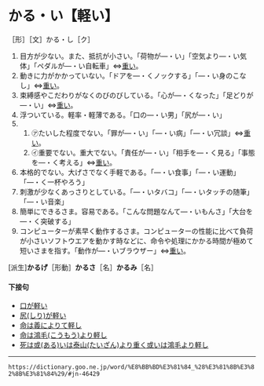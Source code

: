 # かる・い【軽い】

［形］［文］かる・し［ク］
1. 目方が少ない。また、抵抗が小さい。「荷物が―・い」「空気より―・い気体」「ペダルが―・い自転車」⇔[重い](https://dictionary.goo.ne.jp/word/%E9%87%8D%E3%81%84/#jn-33161)。
2. 動きに力がかかっていない。「ドアを―・くノックする」「―・い身のこなし」⇔[重い](https://dictionary.goo.ne.jp/word/%E9%87%8D%E3%81%84/#jn-33161)。
3. 束縛感やこだわりがなくのびのびしている。「心が―・くなった」「足どりが―・い」⇔[重い](https://dictionary.goo.ne.jp/word/%E9%87%8D%E3%81%84/#jn-33161)。
4. 浮ついている。軽率・軽薄である。「口の―・い男」「尻が―・い」
5.     
    1.  ㋐たいした程度でない。「罪が―・い」「―・い病」「―・い冗談」⇔[重い](https://dictionary.goo.ne.jp/word/%E9%87%8D%E3%81%84/#jn-33161)。        
    2.  ㋑重要でない。重大でない。「責任が―・い」「相手を―・く見る」「事態を―・く考える」⇔[重い](https://dictionary.goo.ne.jp/word/%E9%87%8D%E3%81%84/#jn-33161)。
6. 本格的でない。大げさでなく手軽である。「―・い食事」「―・い運動」「―・く一杯やろう」
7. 刺激が少なくあっさりとしている。「―・いタバコ」「―・いタッチの随筆」「―・い音楽」
8. 簡単にできるさま。容易である。「こんな問題なんて―・いもんさ」「大台を―・く突破する」
9. コンピューターが素早く動作するさま。コンピューターの性能に比べて負荷が小さいソフトウエアを動かす時などに、命令や処理にかかる時間が極めて短いさまを指す。「動作が―・いブラウザー」⇔[重い](https://dictionary.goo.ne.jp/word/%E9%87%8D%E3%81%84/#jn-33161)。
    

\[派生\]**かるげ**［形動］**かるさ**［名］**かるみ**［名］

#### 下接句

-   [口が軽い](https://dictionary.goo.ne.jp/word/%E5%8F%A3%E3%81%8C%E8%BB%BD%E3%81%84/#jn-61861)
-   [尻(しり)が軽い](https://dictionary.goo.ne.jp/word/%E5%B0%BB%E3%81%8C%E8%BB%BD%E3%81%84/#jn-112425)
-   [命は義によりて軽し](https://dictionary.goo.ne.jp/word/%E5%91%BD%E3%81%AF%E7%BE%A9%E3%81%AB%E3%82%88%E3%82%8A%E3%81%A6%E8%BB%BD%E3%81%97/#jn-14535)
-   [命は鴻毛(こうもう)より軽し](https://dictionary.goo.ne.jp/word/%E5%91%BD%E3%81%AF%E9%B4%BB%E6%AF%9B%E3%82%88%E3%82%8A%E8%BB%BD%E3%81%97/#jn-14536)
-   [死は或(ある)いは泰山(たいざん)より重く或いは鴻毛より軽し](https://dictionary.goo.ne.jp/word/%E6%AD%BB%E3%81%AF%E6%88%96%E3%81%84%E3%81%AF%E6%B3%B0%E5%B1%B1%E3%82%88%E3%82%8A%E9%87%8D%E3%81%8F%E6%88%96%E3%81%84%E3%81%AF%E9%B4%BB%E6%AF%9B%E3%82%88%E3%82%8A%E8%BB%BD%E3%81%97/#jn-92391)

---
`https://dictionary.goo.ne.jp/word/%E8%BB%BD%E3%81%84_%28%E3%81%8B%E3%82%8B%E3%81%84%29/#jn-46429`